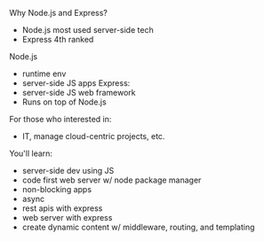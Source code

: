 Why Node.js and Express?
- Node.js most used server-side tech
- Express 4th ranked

Node.js
- runtime env
- server-side JS apps
Express:
- server-side JS web framework
- Runs on top of Node.js

For those who interested in:
- IT, manage cloud-centric projects, etc.

You'll learn:
- server-side dev using JS
- code first web server w/ node package manager
- non-blocking apps
- async
- rest apis with express
- web server with express
- create dynamic content w/ middleware, routing, and templating

